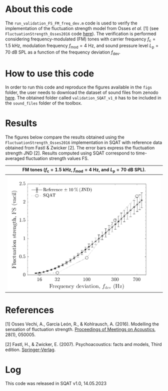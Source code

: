 # About this code 
The `run_validation_FS_FM_freq_dev.m` code is used to verify the implementation of the fluctuation strength model from Osses *et al.* [1] (see `FluctuationStrength_Osses2016` code [here](../../../psychoacoustic_metrics/FluctuationStrength_Osses2016/FluctuationStrength_Osses2016.m)). The verification is performed considering frequency-modulated (FM) tones with carrier frequency $f_{\mathrm{c}}=1.5~\mathrm{kHz}$, modulation frequency $f_{\mathrm{mod}}=4~\mathrm{Hz}$, and sound pressure level $L_{\mathrm{p}}=70~\mathrm{dB}~\mathrm{SPL}$ as a function of the frequency deviation $f_{\mathrm{dev}}$.  

# How to use this code
In order to run this code and reproduce the figures available in the `figs` folder, the user needs to download the dataset of sound files from zenodo <a href="https://doi.org/10.5281/zenodo.7933206" target="_blank">here</a>. The obtained folder called `validation_SQAT_v1_0` has to be included in the `sound_files` folder of the toolbox. 

# Results
The figures below compare the results obtained using the `FluctuationStrength_Osses2016` implementation in SQAT with reference data obtained from Fastl & Zwicker [2]. The error bars express the fluctuation strength JND [2]. Results computed using SQAT correspond to time-averaged fluctuation strength values $\mathrm{FS}$.   
  
FM tones ($f_{\mathrm{c}}=1.5~\mathrm{kHz}$, $f_{\mathrm{mod}}=4~\mathrm{Hz}$, and $L_{\mathrm{p}}=70~\mathrm{dB}~\mathrm{SPL}$).        |  
:-------------------------:|
![](figs/validation_FS_FM_tones_fdev.png)    |   

# References
[1] Osses Vechi, A., García León, R., & Kohlrausch, A. (2016). Modelling the sensation of fluctuation strength. [Proceedings of Meetings on Acoustics](https://doi.org/10.1121/2.0000410), 28(1), 050005.

[2] Fastl, H., & Zwicker, E. (2007). Psychoacoustics: facts and models, Third edition. [Springer-Verlag](https://doi.org/10.1007/978-3-540-68888-4).

# Log
This code was released in SQAT v1.0, 14.05.2023
